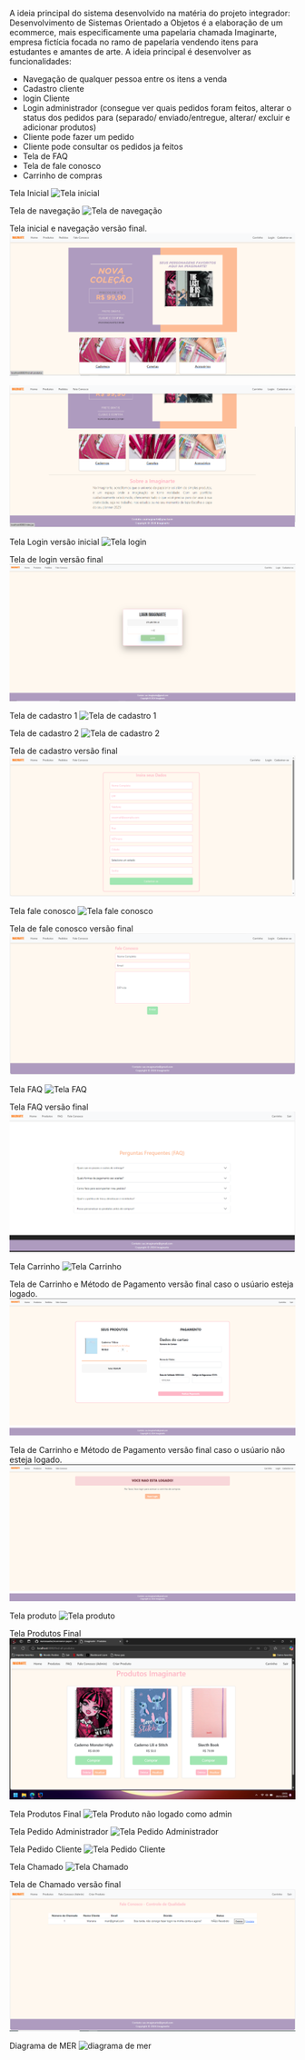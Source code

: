 A ideia principal do sistema desenvolvido na matéria do projeto integrador: Desenvolvimento de Sistemas Orientado a Objetos é a elaboração de um ecommerce, mais especificamente uma papelaria chamada Imaginarte, empresa fictícia focada no ramo de papelaria vendendo itens para estudantes e amantes de arte.
A ideia principal é desenvolver as funcionalidades: 

* Navegação de qualquer pessoa entre os itens a venda
* Cadastro cliente
* login Cliente 
* Login administrador (consegue ver quais pedidos foram feitos, alterar o status dos pedidos para (separado/ enviado/entregue, alterar/ excluir e adicionar produtos)
* Cliente pode fazer um pedido
* Cliente pode consultar os pedidos ja feitos 
* Tela de FAQ
* Tela de fale conosco   
* Carrinho de compras

Tela Inicial 
![Tela inicial](/imagens/telainicial.png)


Tela de navegação 
![Tela de navegação](/imagens/telanavegacao.png)


Tela inicial e navegação versão final.
![Tela de navegação final 1](/imagens/telanavegacaofinal1.png)

![Tela de navegação final 2](/imagens/telanavegacaofinal2.png)


Tela Login versão inicial
![Tela login](/imagens/telalogin.png)

Tela de login versão final 
![Tela de login versão final](/imagens/telaloginfinal.png)


Tela de cadastro 1
![Tela de cadastro 1](/imagens/telacadastro01.png)


Tela de cadastro 2
![Tela de cadastro 2](/imagens/telacadastro02.png)


Tela de cadastro versão final 
![Tela de cadastro final](/imagens/telacadastrofinal.png)


Tela fale conosco
![Tela fale conosco](/imagens/telafaleconosco.png)


Tela de fale conosco versão final 
![Tela fale conosco final](/imagens/telafaleconoscofinal.png)


Tela FAQ
![Tela FAQ](/imagens/telafaq.png)

Tela FAQ versão final
![Tela FAQ final](/imagens/telafaqFinal.png)


Tela Carrinho 
![Tela Carrinho](/imagens/telacarrinho.png)

Tela de Carrinho e Método de Pagamento versão final caso o usúario esteja logado.
![Tela Carrinho logado](/imagens/telacarrinhofinallogado.png)

Tela de Carrinho e Método de Pagamento versão final caso o usúario não esteja logado.
![Tela Carrinho não logado](/imagens/telacarrinhofinal.png)

Tela produto
![Tela produto](/imagens/telaproduto.png)

Tela Produtos Final
![Tela Produto logado como admin](/imagens/telaProdutos.png)

Tela Produtos Final
![Tela Produto não logado como admin](/imagens/telaProdutos2.png)


Tela Pedido Administrador
![Tela Pedido Administrador](/imagens/telapedidoadm.png)


Tela Pedido Cliente
![Tela Pedido Cliente](/imagens/telapedidocliente.png)


Tela Chamado
![Tela Chamado](/imagens/telachamadoadm.png)

Tela de Chamado versão final
![Tela Chamado Final](/imagens/telafaleconoscofinaladm.png)


Diagrama de MER
![diagrama de mer](/imagens/diagrama_mer.png)
